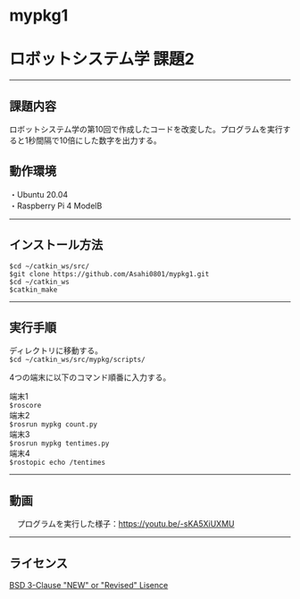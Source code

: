 # mypkg1  
# ロボットシステム学 課題2
---

## 課題内容 
  
 ロボットシステム学の第10回で作成したコードを改変した。プログラムを実行すると1秒間隔で10倍にした数字を出力する。

## 動作環境

・Ubuntu 20.04  
・Raspberry Pi 4 ModelB  

---

## インストール方法

`$cd ~/catkin_ws/src/`  
`$git clone https://github.com/Asahi0801/mypkg1.git`  
`$cd ~/catkin_ws`  
`$catkin_make`

---

## 実行手順

ディレクトリに移動する。  
`$cd ~/catkin_ws/src/mypkg/scripts/`  

4つの端末に以下のコマンド順番に入力する。  

端末1  
`$roscore`   
端末2  
`$rosrun mypkg count.py`  
端末3  
`$rosrun mypkg tentimes.py`  
端末4  
`$rostopic echo /tentimes`

---

## 動画

　プログラムを実行した様子：https://youtu.be/-sKA5XiUXMU
 
---  
## ライセンス  
[BSD 3-Clause "NEW" or "Revised" Lisence]()
